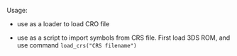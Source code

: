 Usage:

 - use as a loader to load CRO file

 - use as a script to import symbols from CRS file. First load 3DS ROM, and use command `load_crs("CRS filename")`


